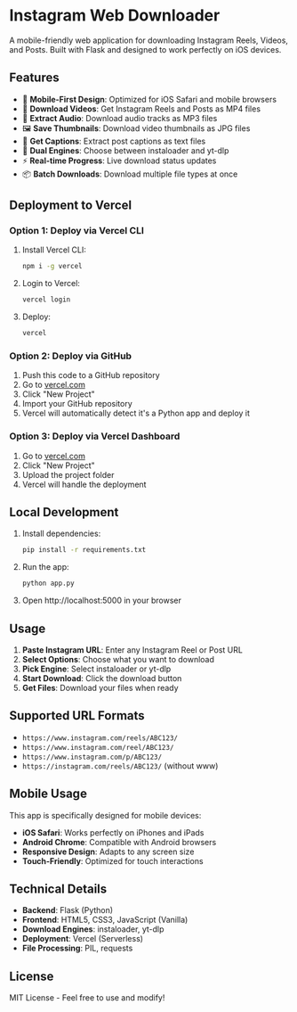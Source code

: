 # Instagram Web Downloader

A mobile-friendly web application for downloading Instagram Reels, Videos, and Posts. Built with Flask and designed to work perfectly on iOS devices.

## Features

- 📱 **Mobile-First Design**: Optimized for iOS Safari and mobile browsers
- 🎥 **Download Videos**: Get Instagram Reels and Posts as MP4 files
- 🎵 **Extract Audio**: Download audio tracks as MP3 files
- 🖼️ **Save Thumbnails**: Download video thumbnails as JPG files
- 📝 **Get Captions**: Extract post captions as text files
- 🔄 **Dual Engines**: Choose between instaloader and yt-dlp
- ⚡ **Real-time Progress**: Live download status updates
- 📦 **Batch Downloads**: Download multiple file types at once

## Deployment to Vercel

### Option 1: Deploy via Vercel CLI

1. Install Vercel CLI:
   ```bash
   npm i -g vercel
   ```

2. Login to Vercel:
   ```bash
   vercel login
   ```

3. Deploy:
   ```bash
   vercel
   ```

### Option 2: Deploy via GitHub

1. Push this code to a GitHub repository
2. Go to [vercel.com](https://vercel.com)
3. Click "New Project"
4. Import your GitHub repository
5. Vercel will automatically detect it's a Python app and deploy it

### Option 3: Deploy via Vercel Dashboard

1. Go to [vercel.com](https://vercel.com)
2. Click "New Project"
3. Upload the project folder
4. Vercel will handle the deployment

## Local Development

1. Install dependencies:
   ```bash
   pip install -r requirements.txt
   ```

2. Run the app:
   ```bash
   python app.py
   ```

3. Open http://localhost:5000 in your browser

## Usage

1. **Paste Instagram URL**: Enter any Instagram Reel or Post URL
2. **Select Options**: Choose what you want to download
3. **Pick Engine**: Select instaloader or yt-dlp
4. **Start Download**: Click the download button
5. **Get Files**: Download your files when ready

## Supported URL Formats

- `https://www.instagram.com/reels/ABC123/`
- `https://www.instagram.com/reel/ABC123/`
- `https://www.instagram.com/p/ABC123/`
- `https://instagram.com/reels/ABC123/` (without www)

## Mobile Usage

This app is specifically designed for mobile devices:

- **iOS Safari**: Works perfectly on iPhones and iPads
- **Android Chrome**: Compatible with Android browsers
- **Responsive Design**: Adapts to any screen size
- **Touch-Friendly**: Optimized for touch interactions

## Technical Details

- **Backend**: Flask (Python)
- **Frontend**: HTML5, CSS3, JavaScript (Vanilla)
- **Download Engines**: instaloader, yt-dlp
- **Deployment**: Vercel (Serverless)
- **File Processing**: PIL, requests

## License

MIT License - Feel free to use and modify!
